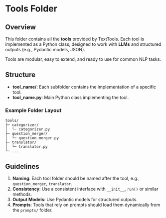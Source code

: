 # Tools Folder

## Overview
This folder contains all the **tools** provided by TextTools. Each tool is implemented as a Python class, designed to work with **LLMs** and structured outputs (e.g., Pydantic models, JSON).

Tools are modular, easy to extend, and ready to use for common NLP tasks.

## Structure
- **tool_name/**: Each subfolder contains the implementation of a specific tool.
- **tool_name.py**: Main Python class implementing the tool.

### Example Folder Layout
```
tools/
├─ categorizer/
│  └─ categorizer.py
├─ question_merger/
│  └─ question_merger.py
├─ translator/
│  └─ translator.py
└─ ...
```

## Guidelines
1. **Naming**: Each tool folder should be named after the tool, e.g., `question_merger`, `translator`.
2. **Consistency**: Use a consistent interface with `__init__`, `run()` or similar methods.
3. **Output Models**: Use Pydantic models for structured outputs.
4. **Prompts**: Tools that rely on prompts should load them dynamically from the `prompts/` folder.
